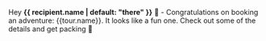Hey **{{ recipient.name | default: "there" }}** 👋 - Congratulations on booking an adventure: {{tour.name}}. It looks like a fun one. Check out some of the details and get packing 🧳